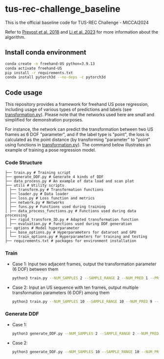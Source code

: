 # tus-rec-challenge_baseline
This is the official baseline code for TUS-REC Challenge - MICCAI2024

Refer to [Prevost et al. 2018](https://doi.org/10.1016/j.media.2018.06.003) and [Li et al. 2023](https://doi.org/10.1109/TBME.2023.3325551) for more information about the algorithm.

## Install conda environment
``` bash
conda create -n freehand-US python=3.9.13
conda activate freehand-US
pip install -r requirements.txt
conda install pytorch3d --no-deps -c pytorch3d
``` 
## Code usage
This repository provides a framework for freehand US pose regression, including usage of various types of predictions and labels (see [transformation.py](https://github.com/QiLi111/tus-rec-challenge_baseline/blob/main/utils/transform.py)). Please note that the networks used here are small and simplified for demonstration purposes.

For instance, the network can predict the transformation between two US frames as 6 DOF "parameter", and if the label type is "point", the loss is calculated as the point distance (by transforming "parameter" to "point" using functions in [transformation.py](https://github.com/QiLi111/tus-rec-challenge_baseline/blob/main/utils/transform.py)). The command below illustrates an example of training a pose regression model. 

### Code Structure
```
├── train.py # Training script 
├── generate_DDF.py # Generate 4 kinds of DDF 
├── data_process.py # An example of data load and scan plot
├── utils # Utility scripts 
│ ├── transform.py # Transformation functions
│ ├── loader.py # Data loader
│ ├── loss.py # Loss function and metrics
│ ├── network.py # Networks
│ ├── funs.py # Functions used during training
│ ├── data_process_functions.py # Functions used during data processing
│ ├── rigid_transform_3D.py # Adapted transformation function
│ ├── evaluation.py # functions used during DDF generation
├── options # Model hyperparameter 
│ ├── base_options.py # Hyperparameters for dataroot and GPU
│ └── train_options.py # Hyperparameters for training and testing
├── requirements.txt # packages for environment installation
```

### Train
* Case 1: Input two adjacent frames, output the transformation parameter (6 DOF) between them
    ``` bash
    python3 train.py --NUM_SAMPLES 2 --SAMPLE_RANGE 2 --NUM_PRED 1 --PRED_TYPE parameter --LABEL_TYPE point --DATA_PATH Path/To/Dataset --FILENAME_CALIB Path/To/Calibration_matrix
    ``` 
* Case 2: Input an US sequence with ten frames, output multiple transformation parameters (6 DOF) among them
    ``` bash
    python3 train.py --NUM_SAMPLES 10 --SAMPLE_RANGE 10 --NUM_PRED 9 --PRED_TYPE parameter --LABEL_TYPE point --DATA_PATH Path/To/Dataset --FILENAME_CALIB Path/To/Calibration_matrix
    ```

### Generate DDF
* Case 1:
    ``` bash
    python3 generate_DDF.py --NUM_SAMPLES 2 --SAMPLE_RANGE 2 --NUM_PRED 1 --PRED_TYPE parameter --LABEL_TYPE point --DATA_PATH Path/To/Dataset --FILENAME_CALIB Path/To/Calibration_matrix
    ``` 
* Case 2:
    ``` bash
    python3 generate_DDF.py --NUM_SAMPLES 10 --SAMPLE_RANGE 10 --NUM_PRED 9 --PRED_TYPE parameter --LABEL_TYPE point --DATA_PATH Path/To/Dataset --FILENAME_CALIB Path/To/Calibration_matrix
    ``` 
